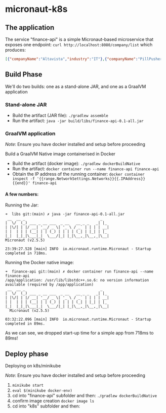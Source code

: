 # micronaut-k8s

## The application

The service "finance-api" is a simple Micronaut-based microservice that exposes one endpoint: 
```curl http://localhost:8080/company/list``` which produces:

```json
[{"companyName":"Altavista","industry":"IT"},{"companyName":"PillPusher","industry":"Health"},{"companyName":"BrandTop","industry":"Marketing"}]
```

## Build Phase

We'll do two builds: one as a stand-alone JAR, and one as a GraalVM application

### Stand-alone JAR

* Build the artifact (JAR file): ```./gradlew assemble```
* Run the artifact: ```java -jar build/libs/finance-api-0.1-all.jar```

### GraalVM application

_Note_: Ensure you have docker installed and setup before proceeding

Build a GraalVM Native image containerised in Docker

* Build the artifact (docker image): ```./gradlew dockerBuildNative```
* Run the artifact: ```docker container run --name finance-api finance-api```
* Obtain the IP address of the running container: ```docker container inspect -f '{{range.NetworkSettings.Networks}}{{.IPAddress}}{{end}}' finance-api```

#### A few numbers:

Running the Jar:
```shell
➜  libs git:(main) ✗ java -jar finance-api-0.1-all.jar
 __  __ _                                  _   
|  \/  (_) ___ _ __ ___  _ __   __ _ _   _| |_
| |\/| | |/ __| '__/ _ \| '_ \ / _` | | | | __|
| |  | | | (__| | | (_) | | | | (_| | |_| | |_
|_|  |_|_|\___|_|  \___/|_| |_|\__,_|\__,_|\__|
Micronaut (v2.5.5)

23:39:27.528 [main] INFO  io.micronaut.runtime.Micronaut - Startup completed in 718ms. 
```

Running the Docker native image:
```shell
➜  finance-api git:(main) ✗ docker container run finance-api --name finance-api
/app/application: /usr/lib/libstdc++.so.6: no version information available (required by /app/application)
 __  __ _                                  _   
|  \/  (_) ___ _ __ ___  _ __   __ _ _   _| |_ 
| |\/| | |/ __| '__/ _ \| '_ \ / _` | | | | __|
| |  | | | (__| | | (_) | | | | (_| | |_| | |_ 
|_|  |_|_|\___|_|  \___/|_| |_|\__,_|\__,_|\__|
  Micronaut (v2.5.5)

03:32:22.096 [main] INFO  io.micronaut.runtime.Micronaut - Startup completed in 89ms. 
```

As we can see, we dropped start-up time for a simple app from 718ms to 89ms!

## Deploy phase

Deploying on k8s/minikube

_Note_: Ensure you have docker installed and setup before proceeding

1. ```minikube start```
2. ```eval $(minikube docker-env)```
3. cd into "finance-api" subfolder and then: ```./gradlew dockerBuildNative```
4. confirm image creation ```docker image ls```
5. cd into "k8s" subfolder and then: